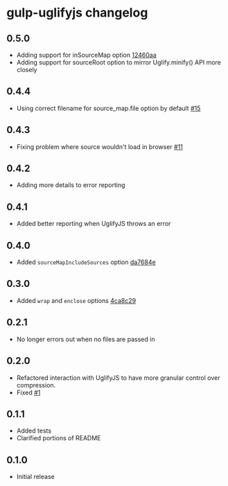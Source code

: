 # gulp-uglifyjs changelog

## 0.5.0

- Adding support for inSourceMap option [12460aa](https://github.com/craigjennings11/gulp-uglifyjs/commit/12460aa1bdcb373d0055ab323077bda5ebd76d35)
- Adding support for sourceRoot option to mirror Uglify.minify() API more closely

## 0.4.4

- Using correct filename for source_map.file option by default [#15](https://github.com/craigjennings11/gulp-uglifyjs/issues/15)

## 0.4.3

- Fixing problem where source wouldn't load in browser [#11](https://github.com/craigjennings11/gulp-uglifyjs/issues/11)

## 0.4.2

- Adding more details to error reporting

## 0.4.1

- Added better reporting when UglifyJS throws an error

## 0.4.0

- Added `sourceMapIncludeSources` option [da7684e](https://github.com/craigjennings11/gulp-uglifyjs/commit/da7684ea23475f5fc78f142ddb1556d9795309ba)

## 0.3.0

- Added `wrap` and `enclose` options [4ca8c29](https://github.com/craigjennings11/gulp-uglifyjs/commit/4ca8c2979fc08d85649056535d0dcb00eff9bb7a)

## 0.2.1

- No longer errors out when no files are passed in

## 0.2.0

- Refactored interaction with UglifyJS to have more granular control over
  compression.
- Fixed [#1](https://github.com/craigjennings11/gulp-uglifyjs/issues/1)

## 0.1.1

- Added tests
- Clarified portions of README

## 0.1.0

- Initial release
